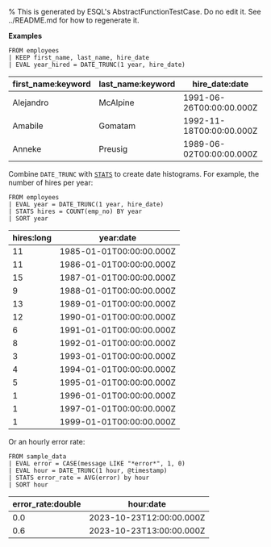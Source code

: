 % This is generated by ESQL's AbstractFunctionTestCase. Do no edit it. See ../README.md for how to regenerate it.

**Examples**

```esql
FROM employees
| KEEP first_name, last_name, hire_date
| EVAL year_hired = DATE_TRUNC(1 year, hire_date)
```

| first_name:keyword | last_name:keyword | hire_date:date | year_hired:date |
| --- | --- | --- | --- |
| Alejandro | McAlpine | 1991-06-26T00:00:00.000Z | 1991-01-01T00:00:00.000Z |
| Amabile | Gomatam | 1992-11-18T00:00:00.000Z | 1992-01-01T00:00:00.000Z |
| Anneke | Preusig | 1989-06-02T00:00:00.000Z | 1989-01-01T00:00:00.000Z |

Combine `DATE_TRUNC` with [`STATS`](/reference/query-languages/esql/esql-commands.md#esql-stats-by) to create date histograms. For
example, the number of hires per year:

```esql
FROM employees
| EVAL year = DATE_TRUNC(1 year, hire_date)
| STATS hires = COUNT(emp_no) BY year
| SORT year
```

| hires:long | year:date |
| --- | --- |
| 11 | 1985-01-01T00:00:00.000Z |
| 11 | 1986-01-01T00:00:00.000Z |
| 15 | 1987-01-01T00:00:00.000Z |
| 9 | 1988-01-01T00:00:00.000Z |
| 13 | 1989-01-01T00:00:00.000Z |
| 12 | 1990-01-01T00:00:00.000Z |
| 6 | 1991-01-01T00:00:00.000Z |
| 8 | 1992-01-01T00:00:00.000Z |
| 3 | 1993-01-01T00:00:00.000Z |
| 4 | 1994-01-01T00:00:00.000Z |
| 5 | 1995-01-01T00:00:00.000Z |
| 1 | 1996-01-01T00:00:00.000Z |
| 1 | 1997-01-01T00:00:00.000Z |
| 1 | 1999-01-01T00:00:00.000Z |

Or an hourly error rate:

```esql
FROM sample_data
| EVAL error = CASE(message LIKE "*error*", 1, 0)
| EVAL hour = DATE_TRUNC(1 hour, @timestamp)
| STATS error_rate = AVG(error) by hour
| SORT hour
```

| error_rate:double | hour:date |
| --- | --- |
| 0.0 | 2023-10-23T12:00:00.000Z |
| 0.6 | 2023-10-23T13:00:00.000Z |


